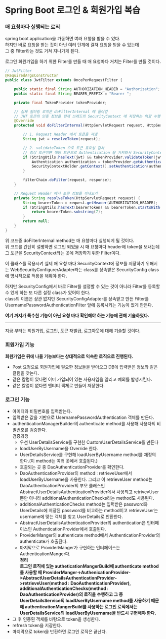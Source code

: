 # Spring Boot 로그인 & 회원가입 복습

### 매 요청마다 실행되는 로직
spring boot application을 가동하면 여러 요청을 받을 수 있다.\
하지만 바로 요청을 받는 것이 아닌 여러 단계에 걸쳐 요청을 받을 수 있는데\
그 중 Filter라는 것도 거쳐 지나가게 된다.

로그인 회원가입을 하기 위한 Filter를 만들 때 매 요청마다 거치는 Filter를 만들 것이다.
```java
// JwtFilter
@RequiredArgsConstructor
public class JwtFilter extends OncePerRequestFilter {

    public static final String AUTHORIZATION_HEADER = "Authorization";
    public static final String BEARER_PREFIX = "Bearer ";

    private final TokenProvider tokenProvider;

    // 실제 필터링 로직은 doFilterInternal 에 들어감
    // JWT 토큰의 인증 정보를 현재 쓰레드의 SecurityContext 에 저장하는 역할 수행
    @Override
    protected void doFilterInternal(HttpServletRequest request, HttpServletResponse response, FilterChain filterChain) throws IOException, ServletException {

        // 1. Request Header 에서 토큰을 꺼냄
        String jwt = resolveToken(request);

        // 2. validateToken 으로 토큰 유효성 검사
        // 정상 토큰이면 해당 토큰으로 Authentication 을 가져와서 SecurityContext 에 저장
        if (StringUtils.hasText(jwt) && tokenProvider.validateToken(jwt)) {
            Authentication authentication = tokenProvider.getAuthentication(jwt);
            SecurityContextHolder.getContext().setAuthentication(authentication);
        }

        filterChain.doFilter(request, response);
    }

    // Request Header 에서 토큰 정보를 꺼내오기
    private String resolveToken(HttpServletRequest request) {
        String bearerToken = request.getHeader(AUTHORIZATION_HEADER);
        if (StringUtils.hasText(bearerToken) && bearerToken.startsWith(BEARER_PREFIX)) {
            return bearerToken.substring(7);
        }
        return null;
    }
}
```
위 코드중 doFilterInternal method는 매 요청마다 실행되게 될 것이다.\
위 코드를 간단히 설명하면 로그인 되었을 시 매 요청마다 header에 token을 보내는데\
그 토큰을 SecurityContext라는 곳에 저장하기 위한 Filter이다.

이 클래스를 적용시켜 실제 매 요청 마다 SecurityContext에 정보를 저장하기 위해서는 WebSecurityConfigurerAdapter라는 class를 상속받은 SecurityConfig class에 명시적으로 적용을 해줘야 한다.

하지만 SecurityConfig에서 바로 Filter를 설정할 수 있는 것이 아니라 Filter를 등록할 수 있게 하는 또 다른 설정 class가 있어야 한다.\
class의 이름은 상관 없지만 SecurityConfigAdapter를 상속받고 만든 Filter를 UsernamePasswordAuthenticationFilter 앞에 등록시키는 기능이 있게 만든다.

**여기 까지가 특수한 기능이 아닌 요청 마다 확인해야 하는 기능에 관해 기술하였다.**

---

지금 부터는 회원가입, 로그인, 토큰 재발급, 로그아웃에 대해 기술할 것이다.

### 회원가입 기능


**회원가입은 뒤에 나올 기능보다는 상대적으로 익숙한 로직으로 진행된다.**
- Post 요청으로 회원가입에 필요한 정보들을 받아오고 DB에 입력받은 정보와 같은 칼럼을 찾는다.
- 같은 칼럼이 있다면 이미 가입되어 있는 사용자임을 알리고 예외를 발생시킨다.
- 같은 칼럼이 없다면 엔티티 객체로 만들어 저장한다.

### 로그인 기능

- 아이디와 비밀번호를 입력받는다.
- 입력받은 값을 기반으로 UsernamePasswordAuthentication 객체를 만든다.
- authenticationManagerBuilder의 authenticate method를 사용해 사용자의 비밀번호를 검증한다.\
검증과정
    - 우선 UserDetailsService를 구현한 CustomUserDetailsService를 만든다
    - loadUserByUsername을 Override 한다.
    - UserDetailsService를 구현해 loadUserByUsername method를 재정의 한다.(이 method는 여러 곳에서 호출된다.)
    - 호출되는 곳 중 DaoAuthenticationProvider를 확인한다.
    - DaoAuthenticationProvider의 method : retrieveUser에서 loadUserByUsername을 사용한다. 그리고 이 retrieveUser method는 DaoAuthenticationProvider의 부모 클래스인 AbstractUserDetailsAuthenticationProvider에서 사용되고 retrivevUser 뿐만 아니라 additionalAuthenticationChecks라는 method도 사용된다.
    - additionalAuthenticationChecks method는 입력받은 password와 UserDetails에 저장된 password를 비교하는 method이고 retrieveUser는 username에 맞는 객체를 찾고 UserDetails로 반환한다.
    - AbstractUserDetailsAuthenticationProvider의 authentication은 인터페이스인 AuthenticationProvider에서 호출된다.
    - ProviderManger의 authenticate method에서 AuthenticationProvider의 authenticate가 호출된다.
    - 마지막으로 ProviderManger가 구현하는 인터페이스는 AuthenticationManger다.\
**정리**\
**로그인 로직에 있는 autheticationMangerBuild에 authenticate method를 사용할 때 ProviderManger->AuthenicationProvider->AbstractUserDetailsAuthenticationProvider->retrieveUser(method : DaoAuthenticationProvider), additionalAuthenticationChecks(method : DaoAuthenticationProvider)의 로직을 수행하고 그 중 UserDetailsService의 loadUserByUsername method를 사용하기 때문에 authenticationMangerBuild를 사용하는 로그인 로직에서는 UserDetailsService의 loadUserByUsername을 반드시 구현해야 한다.**
- 그 후 인증된 객체를 바탕으로 token을 생성한다.
- refresh token을 저장한다.
- 마지막으로 token을 반환하면 로그인 로직은 끝난다.